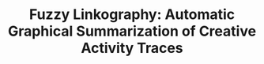 ---
title: "Fuzzy Linkography: Automatic Graphical Summarization of Creative Activity Traces"
categories: publications
# pdf : CHI2022-TaleBrush.pdf
link: https://arxiv.org/abs/2502.04599
authors: Amy Smith, Barret R. Anderson, Jasmine Tan Otto, Isaac Karth, Yuqian Sun, John Joon Young Chng, Melissa Roemmele, Max Kreminski
image: 2025_fuzzy.png
venue : C&C2025
type : full
selected: false
awards : Honorable Mention
# bibtex: "@inbook{chung2021talebrush,
# author = {Chung, John Joon Young and Kim, Wooseok and Yoo, Kang Min and Lee, Hwaran and Adar, Eytan and Chang, Minsuk},
# title = {TaleBrush: Sketching Stories with Generative Pretrained Language Models},
# year = {2024},
# publisher = {Association for Computing Machinery},
# address = {New York, NY, USA},
# booktitle = {Proceedings of the 2024 CHI Conference on Human Factors in Computing Systems}
# }"
layout: publications_single
# project_page: https://johnr0.github.io/publications/TaleBrush_CHI2022/
tags:
  - creativity support tools, interaction dynamics, protocol studies of design, evaluation methods, visualization, visual analytics, sentence embedding
---